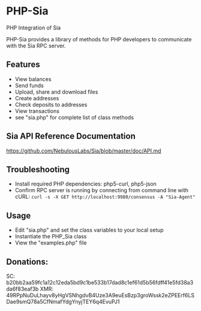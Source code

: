 # PHP-Sia
PHP Integration of Sia

PHP-Sia provides a library of methods for PHP developers to communicate with the Sia RPC
server.

## Features
* View balances
* Send funds
* Upload, share and download files
* Create addresses
* Check deposits to addresses
* View transactions
* see "sia.php" for complete list of class methods

## Sia API Reference Documentation
https://github.com/NebulousLabs/Sia/blob/master/doc/API.md

## Troubleshooting
* Install required PHP dependencies: php5-curl, php5-json
* Confirm RPC server is running by connecting from command line with cURL:
 `curl -s -X GET http://localhost:9980/consensus -A "Sia-Agent"`

## Usage
* Edit "sia.php" and set the class variables to your local setup
* Instantiate the PHP_Sia class
* View the "examples.php" file

## Donations:
SC: b20bb2aa59fc1a12c12eda5bd9c1be533b17dad8c1ef61d5b56fdff41e5fd38a3da6f83eaf3b
XMR: 49RPpNuDuLhayv8yHgVSNhgdvB4Uze3A9euEsBzp3groWssk2eZPEErf6LSDae9smQ78a5CfNmafYdgYnyjTEY6q4EvuPJ1

